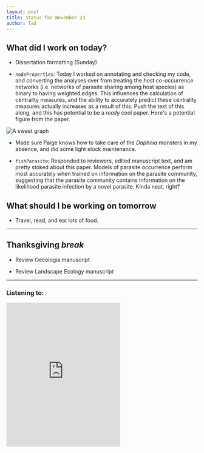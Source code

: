 ```yaml
---
layout: post
title: Status for November 23
author: Tad
---
```



## What did I work on today?

* Dissertation formatting (Sunday)

* `nodeProperties`: Today I worked on annotating and checking my code, and converting the analyses over from treating the host co-occurrence networks (i.e. networks of parasite sharing among host species) as binary to having weighted edges. This influences the calculation of centrality measures, and the ability to accurately predict these centrality measures actually increases as a result of this. Push the text of this along, and this has potential to be a _really_ cool paper. Here's a potential figure from the paper.

![A sweet graph](https://raw.githubusercontent.com/taddallas/LabNotebook/gh-pages/images/graph5.png)


*  Made sure Paige knows how to take care of the _Daphnia_ monsters in my absence, and did some light stock maintenance.

*  `fishParasite`: Responded to reviewers, edited manuscript text, and am pretty stoked about this paper. Models of parasite occurrence perform most accurately when trained on information on the parasite community, suggesting that the parasite community contains information on the likelihood parasite infection by a novel parasite. Kinda neat, right?


## What should I be working on tomorrow

* Travel, read, and eat lots of food.





---

## Thanksgiving _break_

* Review Oecologia manuscript

* Review Landscape Ecology manuscript
















---

### Listening to:

<iframe src="https://embed.spotify.com/?uri=spotify:track:11h4BIE6RzbDWSSSrH1feq" width="300" height="380" frameborder="0" allowtransparency="true"></iframe>

<i class="fa fa-code" style="color:pink"> </i>

